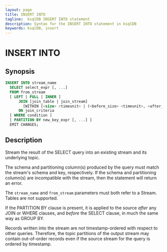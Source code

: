 ```yaml
---
layout: page
title: INSERT INTO
tagline:  ksqlDB INSERT INTO statement
description: Syntax for the INSERT INTO statement in ksqlDB
keywords: ksqlDB, insert
---
```


INSERT INTO
===========

Synopsis
--------

```sql
INSERT INTO stream_name
  SELECT select_expr [, ...]
  FROM from_stream
  [ LEFT | FULL | INNER ]
      JOIN [join_table | join_stream]
        [WITHIN [<size> <timeunit> | (<before_size> <timeunit>, <after_size> <timeunit>)] [GRACE PERIOD <grace_size> <timeunit>]]
      ON join_criteria
  [ WHERE condition ]
  [ PARTITION BY new_key_expr [, ...] ]
  EMIT CHANGES;
```

Description
-----------

Stream the result of the SELECT query into an existing stream and its
underlying topic.

The schema and partitioning column(s) produced by the query must match the
stream's schema and key, respectively. If the schema and partitioning
column(s) are incompatible with the stream, then the statement will return
an error.

The `stream_name` and `from_stream` parameters must both refer to a Stream.
Tables are not supported.

If the PARTITION BY clause is present, it is applied to the source _after_ any JOIN or WHERE clauses, and
_before_ the SELECT clause, in much the same way as GROUP BY.

Records written into the stream are not timestamp-ordered with respect
to other queries. Therefore, the topic partitions of the output stream
may contain out-of-order records even if the source stream for the query
is ordered by timestamp.
